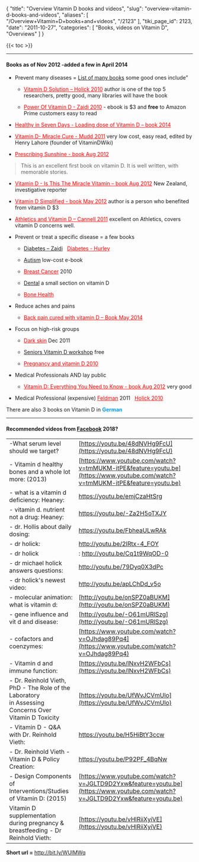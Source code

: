 {
  "title": "Overview Vitamin D books and videos",
  "slug": "overview-vitamin-d-books-and-videos",
  "aliases": [
    "/Overview+Vitamin+D+books+and+videos",
    "/2123"
  ],
  "tiki_page_id": 2123,
  "date": "2011-10-27",
  "categories": [
    "Books, videos on Vitamin D",
    "Overviews"
  ]
}

{{< toc >}} 

---

#### Books as of Nov 2012 -added a few in April 2014

* Prevent many diseases = [List of many books](https://www.VitaminDWiki.com/tiki-browse_categories.php?parentId=28&sort_mode=created_desc%20) some good ones include”

   * <a href="/posts/vitamin-d-solution-holick-2010" style="color: red; text-decoration: underline;" title="This link has an unknown page_id: 144">Vitamin D Solution – Holick 2010</a> author is one of the top 5 researchers, pretty good, many libraries will have the book

   * <a href="/posts/power-of-vitamin-d-zaidi-2010" style="color: red; text-decoration: underline;" title="This link has an unknown page_id: 29">Power Of Vitamin D - Zaidi 2010</a> - ebook is $3 and  **free** to Amazon Prime customers easy to read

* <a href="/posts/healthy-in-seven-days-loading-dose-of-vitamin-d-book-2014" style="color: red; text-decoration: underline;" title="This post/category does not exist yet: Healthy in Seven Days - Loading dose of Vitamin D – book 2014">Healthy in Seven Days - Loading dose of Vitamin D – book 2014</a>

* <a href="/posts/vitamin-d-miracle-cure-mudd-2011" style="color: red; text-decoration: underline;" title="This link has an unknown page_id: 2076">Vitamin D- Miracle Cure - Mudd 2011</a> very low cost, easy read, edited by Henry Lahore (founder of VitaminDWiki)

* <a href="/posts/prescribing-sunshine-book" style="color: red; text-decoration: underline;" title="This link has an unknown page_id: 3226">Prescribing Sunshine - book Aug 2012</a>

> This is an excellent first book on vitamin D. It is well written, with memorable stories.

* <a href="/posts/vitamin-d-is-this-the-miracle-vitamin-book" style="color: red; text-decoration: underline;" title="This link has an unknown page_id: 3062">Vitamin D - Is This The Miracle Vitamin – book Aug 2012</a>  New Zealand, investigative reporter

* <a href="/posts/vitamin-d-simplified-book" style="color: red; text-decoration: underline;" title="This link has an unknown page_id: 3020">Vitamin D Simplified - book May 2012</a> author is a person who benefited from vitamin D $3

* <a href="/posts/athletics-and-vitamin-d-cannell-2011" style="color: red; text-decoration: underline;" title="This link has an unknown page_id: 1907">Athletics and Vitamin D – Cannell 2011</a> excellent on Athletics, covers vitamin D concerns well.

* Prevent or treat a specific disease = a few books

   * [Diabetes – Zaidi](http://www.amazon.com/Take-Charge-Your-Diabetes-Revolutionary/dp/B00394DG2S/ref=sr_1_1?ie=UTF8&s=books&qid=1269877515&sr=8-1%20)&nbsp; &nbsp;<a href="/posts/diabetes-hurley" style="color: red; text-decoration: underline;" title="This link has an unknown page_id: 41">Diabetes - Hurley</a>

   * [Autism](/categories/autism) low-cost e-book

   * <a href="/posts/breast-cancer" style="color: red; text-decoration: underline;" title="This link has an unknown page_id: 2084">Breast Cancer</a> 2010

   * [Dental](/categories/dental) a small section on vitamin D

   * <a href="/posts/bone-health" style="color: red; text-decoration: underline;" title="This link has an unknown page_id: 2312">Bone Health</a>

* Reduce aches and pains

   * <a href="/posts/back-pain-cured-with-vitamin-d-book" style="color: red; text-decoration: underline;" title="This post/category does not exist yet: Back pain cured with vitamin D – Book May 2014">Back pain cured with vitamin D – Book May 2014</a>

* Focus on high-risk groups

   * <a href="/posts/dark-skin" style="color: red; text-decoration: underline;" title="This link has an unknown page_id: 2338">Dark skin</a> Dec 2011

   * [Seniors Vitamin D workshop](/posts/seniors-vitamin-d-workshop) free

   * <a href="/posts/pregnancy-and-vitamin-d-2010" style="color: red; text-decoration: underline;" title="This link has an unknown page_id: 2122">Pregnancy and vitamin D 2010</a>

* Medical Professionals AND lay public

   * <a href="/posts/vitamin-d-everything-you-need-to-know-book" style="color: red; text-decoration: underline;" title="This link has an unknown page_id: 2397">Vitamin D: Everything You Need to Know - book Aug 2012</a> very good

* Medical Professional (expensive) <a href="/posts/feldman" style="color: red; text-decoration: underline;" title="This link has an unknown page_id: 1960">Feldman</a> 2011&nbsp; &nbsp;<a href="/posts/holick-2010" style="color: red; text-decoration: underline;" title="This link has an unknown page_id: 542">Holick 2010</a>

There are also 3 books on Vitamin D in  **<span style="color:#09F;">German</span>** 

---

#### Recommended videos from [Facebook](https://www.facebook.com/groups/202601219910338/permalink/310206879149771/) 2018?

| | |
| --- | --- |
| -What serum level should we target? | [https://youtu.be/48dNVHg9FcU](https://youtu.be/48dNVHg9FcU) |
| - Vitamin d healthy bones and a whole lot more: (2013) | [https://www.youtube.com/watch?v=tmMUKM-itPE&feature=youtu.be](https://www.youtube.com/watch?v=tmMUKM-itPE&feature=youtu.be) |
| - what is a vitamin d deficiency: Heaney: | https://youtu.be/emjCzaHtSrg |
| - vitamin d. nutrient not a drug: Heaney: | https://youtu.be/-Za2H5oTXJY |
| - dr. Hollis about daily dosing: | https://youtu.be/FbheaULwRAk |
| - dr holick: | http://youtu.be/2lRtx-4_FOY |
| - dr holick | : http://youtu.be/Cq1t9WqOD-0 |
| - dr michael holick answers questions: | http://youtu.be/79Dyq0X3dPc |
| - dr holick's newest video: | http://youtu.be/apLChDd_v5o |
| - molecular animation: what is vitamin d:  | [http://youtu.be/onSPZ0aBUKM](http://youtu.be/onSPZ0aBUKM) |
| - gene influence and vit d and disease: | [http://youtu.be/-O61mURlSzg](http://youtu.be/-O61mURlSzg) |
| - cofactors and coenzymes:  | [https://www.youtube.com/watch?v=OJhdag89Pq4](https://www.youtube.com/watch?v=OJhdag89Pq4) |
| - Vitamin d and immune function:  | [https://youtu.be/lNxvH2WFbCs](https://youtu.be/lNxvH2WFbCs) |
| - Dr. Reinhold Vieth, PhD - The Role of the Laboratory<br> in Assessing Concerns Over Vitamin D Toxicity  | [https://youtu.be/UfWvJCVmUlo](https://youtu.be/UfWvJCVmUlo) |
| - Vitamin D - Q&A with Dr. Reinhold Vieth: | https://youtu.be/H5HiBtY3ccw |
| - Dr. Reinhold Vieth - Vitamin D & Policy Creation: | https://youtu.be/P92PF_4BqNw |
| - Design Components of Interventions/Studies of Vitamin D: (2015)  | [https://www.youtube.com/watch?v=JGLTD9D2Yxw&feature=youtu.be](https://www.youtube.com/watch?v=JGLTD9D2Yxw&feature=youtu.be) |
| Vitamin D supplementation during pregnancy & breastfeeding - Dr Reinhold Vieth:  | [https://youtu.be/vHlRiiXyiVE](https://youtu.be/vHlRiiXyiVE) |

 **Short url =**   http://bit.ly/WUlMWq